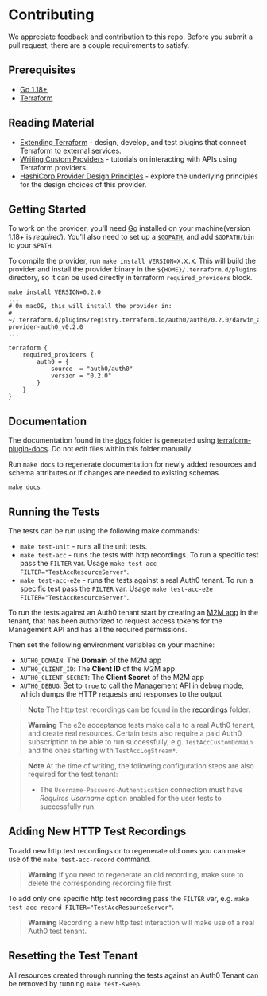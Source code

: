 # Contributing

We appreciate feedback and contribution to this repo.
Before you submit a pull request, there are a couple requirements to satisfy.

## Prerequisites

- [Go 1.18+](https://go.dev/)
- [Terraform](https://developer.hashicorp.com/terraform/downloads)

## Reading Material

- [Extending Terraform](https://www.terraform.io/docs/extend/index.html) - design, develop, and test plugins that connect Terraform to external services.
- [Writing Custom Providers](https://learn.hashicorp.com/collections/terraform/providers) - tutorials on interacting with APIs using Terraform providers.
- [HashiCorp Provider Design Principles](https://www.terraform.io/docs/extend/hashicorp-provider-design-principles.html) - explore the underlying principles for the design choices of this provider.

## Getting Started

To work on the provider, you'll need [Go](https://go.dev/) installed on your machine(version 1.18+ is *required*).
You'll also need to set up a [`$GOPATH`](https://go.dev/doc/code.html#GOPATH), and add `$GOPATH/bin` to your `$PATH`.

To compile the provider, run `make install VERSION=X.X.X`. This will build the provider and install the provider binary
in the `${HOME}/.terraform.d/plugins` directory, so it can be used directly in terraform `required_providers` block.

```shell
make install VERSION=0.2.0
...
# On macOS, this will install the provider in:
# ~/.terraform.d/plugins/registry.terraform.io/auth0/auth0/0.2.0/darwin_amd64/terraform-provider-auth0_v0.2.0
...
```

```hcl
terraform {
    required_providers {
        auth0 = {
            source  = "auth0/auth0"
            version = "0.2.0"
        }
    }
}
```

## Documentation

The documentation found in the [docs](./docs) folder is generated using
[terraform-plugin-docs](https://github.com/hashicorp/terraform-plugin-docs).
Do not edit files within this folder manually.

Run `make docs` to regenerate documentation for newly added resources and schema attributes or if changes are needed to
existing schemas.

```shell
make docs
```

## Running the Tests

The tests can be run using the following make commands:

- `make test-unit` - runs all the unit tests.
- `make test-acc` - runs the tests with http recordings. To run a specific test pass the `FILTER` var. Usage `make test-acc FILTER="TestAccResourceServer"`.
- `make test-acc-e2e` - runs the tests against a real Auth0 tenant. To run a specific test pass the `FILTER` var. Usage `make test-acc-e2e FILTER="TestAccResourceServer"`.

To run the tests against an Auth0 tenant start by creating an
[M2M app](https://auth0.com/docs/applications/set-up-an-application/register-machine-to-machine-applications) in the
tenant, that has been authorized to request access tokens for the Management API and has all the required permissions.

Then set the following environment variables on your machine:

* `AUTH0_DOMAIN`: The **Domain** of the M2M app
* `AUTH0_CLIENT_ID`: The **Client ID** of the M2M app
* `AUTH0_CLIENT_SECRET`: The **Client Secret** of the M2M app
* `AUTH0_DEBUG`: Set to `true` to call the Management API in debug mode, which dumps the HTTP requests and responses to the output

> **Note**
> The http test recordings can be found in the [recordings](./test/data/recordings) folder.

> **Warning** 
> The e2e acceptance tests make calls to a real Auth0 tenant, and create real resources. 
> Certain tests also require a paid Auth0 subscription to be able to run successfully,
> e.g. `TestAccCustomDomain` and the ones starting with `TestAccLogStream*`.

> **Note** 
> At the time of writing, the following configuration steps are also required for the test tenant:
> - The `Username-Password-Authentication` connection must have _Requires Username_ option enabled for the user tests to
  successfully run.

## Adding New HTTP Test Recordings

To add new http test recordings or to regenerate old ones you can make use of the `make test-acc-record` command.

> **Warning**
> If you need to regenerate an old recording, make sure to delete the corresponding recording file first.

To add only one specific http test recording pass the `FILTER` var, e.g. `make test-acc-record FILTER="TestAccResourceServer"`.

> **Warning**
> Recording a new http test interaction will make use of a real Auth0 test tenant. 

## Resetting the Test Tenant

All resources created through running the tests against an Auth0 Tenant can be removed by running `make test-sweep`.
